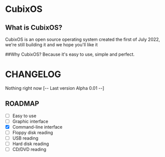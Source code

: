 # CubixOS
## What is CubixOS?
CubixOS is an open source operating system created the first of July 2022, we're still building it and we hope you'll like it

##Why CubixOS?
Because it's easy to use, simple and perfect.

# CHANGELOG
Nothing right now
[-- Last version Alpha 0.01 --]

## ROADMAP
- [ ] Easy to use
- [ ] Graphic interface
- [x] Command-line interface
- [ ] Floppy disk reading
- [ ] USB reading
- [ ] Hard disk reading
- [ ] CD/DVD reading
